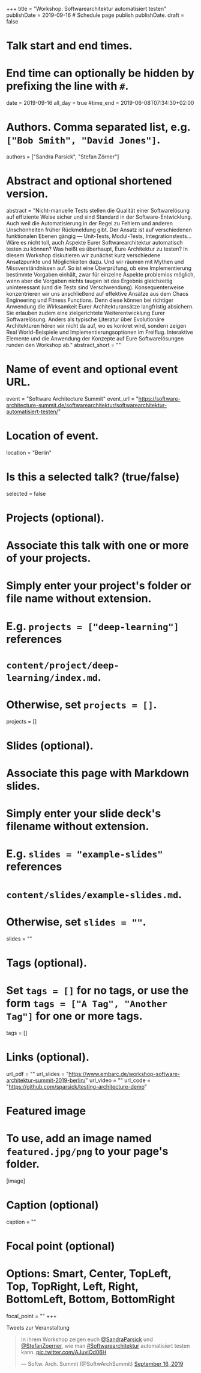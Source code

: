 +++
title = "Workshop: Softwarearchitektur automatisiert testen"
publishDate = 2019-09-16  # Schedule page publish publishDate.
draft = false

# Talk start and end times.
#   End time can optionally be hidden by prefixing the line with `#`.
date = 2019-09-16
all_day = true
#time_end = 2019-06-08T07:34:30+02:00

# Authors. Comma separated list, e.g. `["Bob Smith", "David Jones"]`.
authors = ["Sandra Parsick", "Stefan Zörner"]

# Abstract and optional shortened version.
abstract = "Nicht-manuelle Tests stellen die Qualität einer Softwarelösung auf effiziente Weise sicher und sind Standard in der Software-Entwicklung. Auch weil die Automatisierung in der Regel zu Fehlern und anderen Unschönheiten früher Rückmeldung gibt. Der Ansatz ist auf verschiedenen funktionalen Ebenen gängig — Unit-Tests, Modul-Tests, Integrationstests…  Wäre es nicht toll, auch Aspekte Eurer Softwarearchitektur automatisch testen zu können? Was heißt es überhaupt, Eure Architektur zu testen? In diesem Workshop diskutieren wir zunächst kurz verschiedene Ansatzpunkte und Möglichkeiten dazu. Und wir räumen mit Mythen und Missverständnissen auf. So ist eine Überprüfung, ob eine Implementierung bestimmte Vorgaben einhält, zwar für einzelne Aspekte problemlos möglich, wenn aber die Vorgaben nichts taugen ist das Ergebnis gleichzeitig uninteressant (und die Tests sind Verschwendung). Konsequenterweise konzentrieren wir uns anschließend auf effektive Ansätze aus dem Chaos Engineering und Fitness Functions. Denn diese können bei richtiger Anwendung die Wirksamkeit Eurer Architekturansätze langfristig absichern. Sie erlauben zudem eine zielgerichtete Weiterentwicklung Eurer Softwarelösung. Anders als typische Literatur über Evolutionäre Architekturen hören wir nicht da auf, wo es konkret wird, sondern zeigen Real World-Beispiele und Implementierungsoptionen im Freiflug. Interaktive Elemente und die Anwendung der Konzepte auf Eure Softwarelösungen runden den Workshop ab."
abstract_short = ""

# Name of event and optional event URL.
event = "Software Architecture Summit"
event_url = "https://software-architecture-summit.de/softwarearchitektur/softwarearchitektur-automatisiert-testen/"

# Location of event.
location = "Berlin"

# Is this a selected talk? (true/false)
selected = false

# Projects (optional).
#   Associate this talk with one or more of your projects.
#   Simply enter your project's folder or file name without extension.
#   E.g. `projects = ["deep-learning"]` references
#   `content/project/deep-learning/index.md`.
#   Otherwise, set `projects = []`.
projects = []

# Slides (optional).
#   Associate this page with Markdown slides.
#   Simply enter your slide deck's filename without extension.
#   E.g. `slides = "example-slides"` references
#   `content/slides/example-slides.md`.
#   Otherwise, set `slides = ""`.
slides = ""

# Tags (optional).
#   Set `tags = []` for no tags, or use the form `tags = ["A Tag", "Another Tag"]` for one or more tags.
tags = []

# Links (optional).
url_pdf = ""
url_slides = "https://www.embarc.de/workshop-software-architektur-summit-2019-berlin/"
url_video = ""
url_code = "https://github.com/sparsick/testing-architecture-demo"

# Featured image
# To use, add an image named `featured.jpg/png` to your page's folder.
[image]
  # Caption (optional)
  caption = ""

  # Focal point (optional)
  # Options: Smart, Center, TopLeft, Top, TopRight, Left, Right, BottomLeft, Bottom, BottomRight
  focal_point = ""
+++

Tweets zur Veranstaltung

<blockquote class="twitter-tweet" data-partner="tweetdeck"><p lang="de" dir="ltr">In ihrem Workshop zeigen euch <a href="https://twitter.com/SandraParsick?ref_src=twsrc%5Etfw">@SandraParsick</a> und <a href="https://twitter.com/StefanZoerner?ref_src=twsrc%5Etfw">@StefanZoerner</a>, wie man <a href="https://twitter.com/hashtag/Softwarearchitektur?src=hash&amp;ref_src=twsrc%5Etfw">#Softwarearchitektur</a> automatisiert testen kann. <a href="https://t.co/AJuviOd06H">pic.twitter.com/AJuviOd06H</a></p>&mdash; Softw. Arch. Summit (@SoftwArchSummit) <a href="https://twitter.com/SoftwArchSummit/status/1173516409655242753?ref_src=twsrc%5Etfw">September 16, 2019</a></blockquote>
<script async src="https://platform.twitter.com/widgets.js" charset="utf-8"></script>
